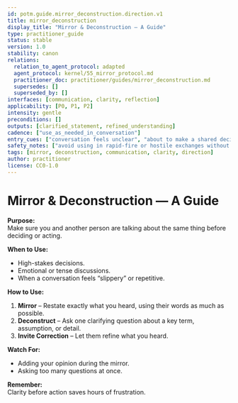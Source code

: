 ```yaml
---
id: potm.guide.mirror_deconstruction.direction.v1
title: mirror_deconstruction
display_title: "Mirror & Deconstruction — A Guide"
type: practitioner_guide
status: stable
version: 1.0
stability: canon
relations:
  relation_to_agent_protocol: adapted
  agent_protocol: kernel/55_mirror_protocol.md
  practitioner_doc: practitioner/guides/mirror_deconstruction.md
  supersedes: []
  superseded_by: []
interfaces: [communication, clarity, reflection]
applicability: [P0, P1, P2]
intensity: gentle
preconditions: []
outputs: [clarified_statement, refined_understanding]
cadence: ["use_as_needed_in_conversation"]
entry_cues: ["conversation feels unclear", "about to make a shared decision", "repeating same argument"]
safety_notes: ["avoid using in rapid-fire or hostile exchanges without rapport"]
tags: [mirror, deconstruction, communication, clarity, direction]
author: practitioner
license: CC0-1.0
---
```


# Mirror & Deconstruction — A Guide

**Purpose:**  
Make sure you and another person are talking about the same thing before deciding or acting.  

**When to Use:**  
- High-stakes decisions.  
- Emotional or tense discussions.  
- When a conversation feels “slippery” or repetitive.  

**How to Use:**  
1. **Mirror** – Restate exactly what you heard, using their words as much as possible.  
2. **Deconstruct** – Ask one clarifying question about a key term, assumption, or detail.  
3. **Invite Correction** – Let them refine what you heard.  

**Watch For:**  
- Adding your opinion during the mirror.  
- Asking too many questions at once.  

**Remember:**  
Clarity before action saves hours of frustration.
